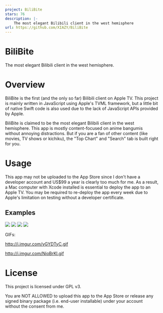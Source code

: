 ```yaml
---
project: BiliBite
stars: 76
description: |-
    The most elegant Bilibili client in the west hemisphere
url: https://github.com/XIAZY/BiliBite
---
```


# BiliBite
The most elegant Bilibili client in the west hemisphere.

# Overview
BiliBite is the first (and the only so far) Bilibili client on Apple TV. This project is mainly written in JavaScript using Apple's TVML framework, but a little bit of native Swift code is also used due to the lack of JavaScript APIs provided by Apple.

BiliBite is claimed to be the most elegant Bilibili client in the west hemisphere. This app is mostly content-focused on anime bangumis without annoying distractions. But if you are a fan of other content (like movies, TV shows or kichiku), the "Top Chart" and "Search" tab is built right for you.

# Usage
This app may not be uploaded to the App Store since I don't have a developer account and US$99 a year is clearly too much for me. As a result, a Mac computer with Xcode installed is essential to deploy the app to an Apple TV. You may be required to re-deploy the app every week due to Apple's limitation on testing without a developer certificate.

## Examples
![](https://i.imgur.com/uDkBstB.jpg)
![](https://i.imgur.com/4d1ArFh.jpg)
![](https://i.imgur.com/SebVCKv.jpg)
![](https://i.imgur.com/B9Gqqhv.png)

GIFs:

http://i.imgur.com/vGYDTyC.gif

http://i.imgur.com/NioBrKl.gif
# License
This project is licensed under GPL v3.

You are NOT ALLOWED to upload this app to the App Store or release any signed binary package (i.e. end-user installable) under your account without the consent from me.

